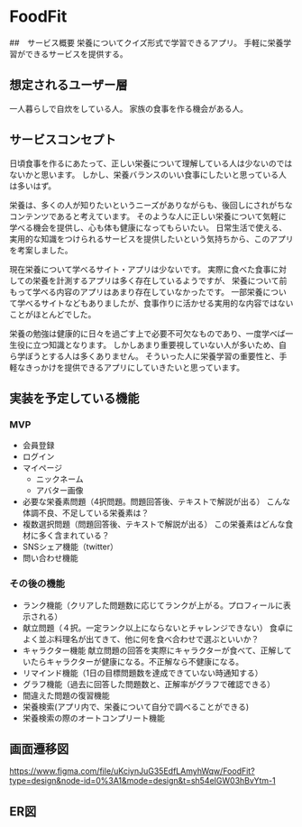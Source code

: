 # FoodFit

##　サービス概要
栄養についてクイズ形式で学習できるアプリ。
手軽に栄養学習ができるサービスを提供する。


## 想定されるユーザー層　
一人暮らしで自炊をしている人。
家族の食事を作る機会がある人。


## サービスコンセプト
日頃食事を作るにあたって、正しい栄養について理解している人は少ないのではないかと思います。
しかし、栄養バランスのいい食事にしたいと思っている人は多いはず。

栄養は、多くの人が知りたいというニーズがありながらも、後回しにされがちなコンテンツであると考えています。
そのような人に正しい栄養について気軽に学べる機会を提供し、心も体も健康になってもらいたい。
日常生活で使える、実用的な知識をつけられるサービスを提供したいという気持ちから、このアプリを考案しました。

現在栄養について学べるサイト・アプリは少ないです。
実際に食べた食事に対しての栄養を計測するアプリは多く存在しているようですが、
栄養について前もって学べる内容のアプリはあまり存在していなかったです。
一部栄養について学べるサイトなどもありましたが、食事作りに活かせる実用的な内容ではないことがほとんどでした。

栄養の勉強は健康的に日々を過ごす上で必要不可欠なものであり、一度学べば一生役に立つ知識となります。
しかしあまり重要視していない人が多いため、自ら学ぼうとする人は多くありません。
そういった人に栄養学習の重要性と、手軽なきっかけを提供できるアプリにしていきたいと思っています。


## 実装を予定している機能
### MVP
* 会員登録
* ログイン
* マイページ
    * ニックネーム
    * アバター画像
* 必要な栄養素問題（4択問題。問題回答後、テキストで解説が出る）
    こんな体調不良、不足している栄養素は？
* 複数選択問題（問題回答後、テキストで解説が出る）
    この栄養素はどんな食材に多く含まれている？
* SNSシェア機能（twitter）
* 問い合わせ機能

### その後の機能
* ランク機能（クリアした問題数に応じてランクが上がる。プロフィールに表示される）
* 献立問題（４択。一定ランク以上にならないとチャレンジできない）
    食卓によく並ぶ料理名が出てきて、他に何を食べ合わせで選ぶといいか？
* キャラクター機能
    献立問題の回答を実際にキャラクターが食べて、正解していたらキャラクターが健康になる。不正解なら不健康になる。
* リマインド機能（1日の目標問題数を達成できていない時通知する）
* グラフ機能（過去に回答した問題数と、正解率がグラフで確認できる）
* 間違えた問題の復習機能
* 栄養検索(アプリ内で、栄養について自分で調べることができる)
* 栄養検索の際のオートコンプリート機能


## 画面遷移図
https://www.figma.com/file/uKciynJuG35EdfLAmyhWqw/FoodFit?type=design&node-id=0%3A1&mode=design&t=sh54eIGW03hBvYtm-1

## ER図
